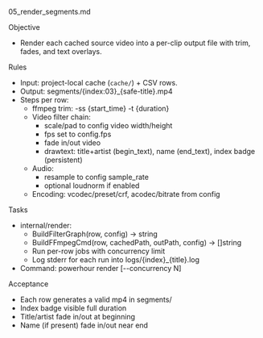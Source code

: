 05_render_segments.md

Objective
- Render each cached source video into a per-clip output file with trim, fades, and text overlays.

Rules
- Input: project-local cache (`cache/`) + CSV rows.
- Output: segments/{index:03}_{safe-title}.mp4
- Steps per row:
  - ffmpeg trim: -ss {start_time} -t {duration}
  - Video filter chain:
    - scale/pad to config video width/height
    - fps set to config.fps
    - fade in/out video
    - drawtext: title+artist (begin_text), name (end_text), index badge (persistent)
  - Audio:
    - resample to config sample_rate
    - optional loudnorm if enabled
  - Encoding: vcodec/preset/crf, acodec/bitrate from config

Tasks
- internal/render:
  - BuildFilterGraph(row, config) -> string
  - BuildFFmpegCmd(row, cachedPath, outPath, config) -> []string
  - Run per-row jobs with concurrency limit
  - Log stderr for each run into logs/{index}_{title}.log
- Command: powerhour render [--concurrency N]

Acceptance
- Each row generates a valid mp4 in segments/
- Index badge visible full duration
- Title/artist fade in/out at beginning
- Name (if present) fade in/out near end
